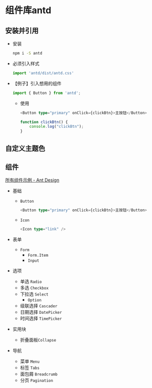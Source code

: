 # 组件库antd

## 安装并引用

- 安装

    ```bash
    npm i -S antd
    ```

- 必须引入样式
    ```ts
    import 'antd/dist/antd.css'
    ```

- 【例子】引入想用的组件

    ```ts  
    import { Button } from 'antd';
    ```
    - 使用
        ```ts
        <Button type="primary" onClick={clickBtn}>主按钮</Button>
        ```
        ```ts
        function clickBtn() {
            console.log("clickBtn");
        }
        ```

## 自定义主题色

## 组件

[所有组件示例 - Ant Design](https://012x.ant.design/docs/react/getting-started)

- 基础
    - `Button` 
        ```ts
        <Button type="primary" onClick={clickBtn}>主按钮</Button>
        ```
    - `Icon`
        ```ts
        <Icon type="link" />
        ```

- 表单
    - `Form`
        - `Form.Item`
        - `Input`

- 选项
    - 单选 `Radio`
    - 多选 `Checkbox`
    - 下拉选 `Select`
        - `Option` 
    - 级联选择 `Cascader`
    - 日期选择 `DatePicker`
    - 时间选择 `TimePicker`

- 实用块
    - 折叠面板`Collapse`  

- 导航
    - 菜单 `Menu`
    - 标签 `Tabs`
    - 面包屑 `Breadcrumb`
    - 分页 `Pagination`